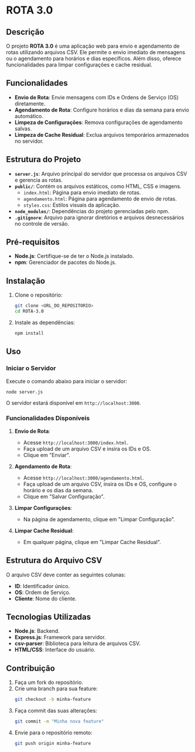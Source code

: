 # ROTA 3.0

## Descrição

O projeto **ROTA 3.0** é uma aplicação web para envio e agendamento de rotas utilizando arquivos CSV. Ele permite o envio imediato de mensagens ou o agendamento para horários e dias específicos. Além disso, oferece funcionalidades para limpar configurações e cache residual.

## Funcionalidades

- **Envio de Rota**: Envie mensagens com IDs e Ordens de Serviço (OS) diretamente.
- **Agendamento de Rota**: Configure horários e dias da semana para envio automático.
- **Limpeza de Configurações**: Remova configurações de agendamento salvas.
- **Limpeza de Cache Residual**: Exclua arquivos temporários armazenados no servidor.

## Estrutura do Projeto

- **`server.js`**: Arquivo principal do servidor que processa os arquivos CSV e gerencia as rotas.
- **`public/`**: Contém os arquivos estáticos, como HTML, CSS e imagens.
  - `index.html`: Página para envio imediato de rotas.
  - `agendamento.html`: Página para agendamento de envio de rotas.
  - `styles.css`: Estilos visuais da aplicação.
- **`node_modules/`**: Dependências do projeto gerenciadas pelo npm.
- **`.gitignore`**: Arquivo para ignorar diretórios e arquivos desnecessários no controle de versão.

## Pré-requisitos

- **Node.js**: Certifique-se de ter o Node.js instalado.
- **npm**: Gerenciador de pacotes do Node.js.

## Instalação

1. Clone o repositório:
   ```bash
   git clone <URL_DO_REPOSITORIO>
   cd ROTA-3.0
   ```

2. Instale as dependências:
   ```bash
   npm install
   ```

## Uso

### Iniciar o Servidor

Execute o comando abaixo para iniciar o servidor:
```bash
node server.js
```

O servidor estará disponível em `http://localhost:3000`.

### Funcionalidades Disponíveis

1. **Envio de Rota**:
   - Acesse `http://localhost:3000/index.html`.
   - Faça upload de um arquivo CSV e insira os IDs e OS.
   - Clique em "Enviar".

2. **Agendamento de Rota**:
   - Acesse `http://localhost:3000/agendamento.html`.
   - Faça upload de um arquivo CSV, insira os IDs e OS, configure o horário e os dias da semana.
   - Clique em "Salvar Configuração".

3. **Limpar Configurações**:
   - Na página de agendamento, clique em "Limpar Configuração".

4. **Limpar Cache Residual**:
   - Em qualquer página, clique em "Limpar Cache Residual".

## Estrutura do Arquivo CSV

O arquivo CSV deve conter as seguintes colunas:
- **ID**: Identificador único.
- **OS**: Ordem de Serviço.
- **Cliente**: Nome do cliente.

## Tecnologias Utilizadas

- **Node.js**: Backend.
- **Express.js**: Framework para servidor.
- **csv-parser**: Biblioteca para leitura de arquivos CSV.
- **HTML/CSS**: Interface do usuário.

## Contribuição

1. Faça um fork do repositório.
2. Crie uma branch para sua feature:
   ```bash
   git checkout -b minha-feature
   ```
3. Faça commit das suas alterações:
   ```bash
   git commit -m "Minha nova feature"
   ```
4. Envie para o repositório remoto:
   ```bash
   git push origin minha-feature
   ```